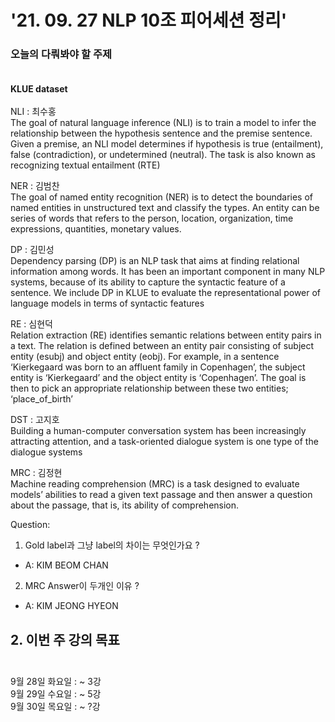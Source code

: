 # '21. 09. 27 NLP 10조 피어세션 정리'

### 오늘의 다뤄봐야 할 주제<br></br>

**KLUE dataset**<br><br>
NLI : 최수홍 <br>
The goal of natural language inference (NLI) is to train a model to infer the relationship between the hypothesis
sentence and the premise sentence. Given a premise, an NLI model determines if hypothesis is true (entailment), false
(contradiction), or undetermined (neutral). The task is also known as recognizing textual entailment (RTE)

NER : 김범찬 <br>
The goal of named entity recognition (NER) is to detect the boundaries of named entities in unstructured text and
classify the types. An entity can be series of words that refers to the person, location, organization, time expressions,
quantities, monetary values.

DP : 김민성 <br>
Dependency parsing (DP) is an NLP task that aims at finding relational information among words. It has been an
important component in many NLP systems, because of its ability to capture the syntactic feature of a sentence. We
include DP in KLUE to evaluate the representational power of language models in terms of syntactic features

RE : 심현덕 <br>
Relation extraction (RE) identifies semantic relations between entity pairs in a text. The relation is defined between an
entity pair consisting of subject entity (esubj) and object entity (eobj). For example, in a sentence ‘Kierkegaard was born
to an affluent family in Copenhagen’, the subject entity is ‘Kierkegaard’ and the object entity is ‘Copenhagen’. The
goal is then to pick an appropriate relationship between these two entities; ‘place_of_birth’

DST : 고지호 <br>
Building a human-computer conversation system has been increasingly attracting attention, and a task-oriented dialogue
system is one type of the dialogue systems 

MRC : 김정현 <br>
Machine reading comprehension (MRC) is a task designed to evaluate models’ abilities to read a given text passage and
then answer a question about the passage, that is, its ability of comprehension.

Question:

1. Gold label과 그냥 label의 차이는 무엇인가요 ?
- A: KIM BEOM CHAN
2. MRC Answer이 두개인 이유 ?
- A: KIM JEONG HYEON

## 2. 이번 주 강의 목표<br></br>
9월 28일 화요일 : ~ 3강<br>
9월 29일 수요일 : ~ 5강<br>
9월 30일 목요일 : ~ ?강




<!-- ## 주간 회고<br></br>

- 심현덕: 
- 김범찬: 
- 고지호: 
- 김민성: 
- 김정현: 
- 최수홍:  -->

